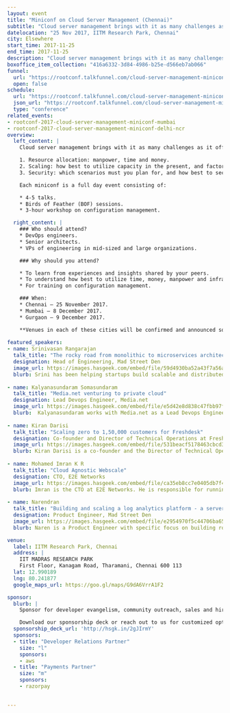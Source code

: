```yaml
---
layout: event
title: "Miniconf on Cloud Server Management (Chennai)"
subtitle: "Cloud server management brings with it as many challenges as it offers conveniences"
datelocation: "25 Nov 2017, IITM Research Park, Chennai"
city: Elsewhere
start_time: 2017-11-25
end_time: 2017-11-25
description: "Cloud server management brings with it as many challenges as it offers conveniences. It is time to unbundle questions on resource allocation, scaling, security, and more."
boxoffice_item_collection: "416a6332-3d84-4986-b25e-d566eb7ab066"
funnel:
  url: "https://rootconf.talkfunnel.com/cloud-server-management-miniconf-2017/"
  open: false
schedule:
  url: "https://rootconf.talkfunnel.com/cloud-server-management-miniconf-chennai-2017/schedule"
  json_url: "https://rootconf.talkfunnel.com/cloud-server-management-miniconf-chennai-2017/schedule/json"
  type: "conference"
related_events:
- rootconf-2017-cloud-server-management-miniconf-mumbai
- rootconf-2017-cloud-server-management-miniconf-delhi-ncr
overview:
  left_content: |
    Cloud server management brings with it as many challenges as it offers conveniences. It is time to unbundle questions about:

    1. Resource allocation: manpower, time and money.
    2. Scaling: how best to utilize capacity in the present, and factors involved in planning for the future.
    3. Security: which scenarios must you plan for, and how best to secure your data, applications and systems?

    Each miniconf is a full day event consisting of:

    * 4-5 talks.
    * Birds of Feather (BOF) sessions.
    * 3-hour workshop on configuration management.

  right_content: |
    ### Who should attend?
    * DevOps engineers.
    * Senior architects.
    * VPs of engineering in mid-sized and large organizations.

    ### Why should you attend?

    * To learn from experiences and insights shared by your peers.
    * To understand how best to utilize time, money, manpower and infrastructural resources for your use-case.
    * For training on configuration management.

    ### When:
    * Chennai – 25 November 2017.
    * Mumbai – 8 December 2017.
    * Gurgaon – 9 December 2017.

    **Venues in each of these cities will be confirmed and announced soon.**
    
featured_speakers:
- name: Srinivasan Rangarajan
  talk_title: "The rocky road from monolithic to microservices architecture"
  designation: Head of Engineering, Mad Street Den
  image_url: https://images.hasgeek.com/embed/file/59d4930ba52a43f7a56ae4e0d47b41f3
  blurb: Srini has been helping startups build scalable and distributed systems for the past 10+ years. Currently he is scaling AI to millions of retail consumers all over the world by making sure the Engineering team builds and delivers the best AI products at Mad Street Den.
  
- name: Kalyanasundaram Somasundaram
  talk_title: "Media.net venturing to private cloud"
  designation: Lead Devops Engineer, Media.net
  image_url: https://images.hasgeek.com/embed/file/e5d42e8d838c47fbb97fb1e53ea1a443
  blurb:  Kalyanasundaram works with Media.net as a Lead Devops Engineer.
  
- name: Kiran Darisi
  talk_title: "Scaling zero to 1,50,000 customers for Freshdesk"
  designation: Co-founder and Director of Technical Operations at Freshworks
  image_url: https://images.hasgeek.com/embed/file/531beacf5178463cbcd3ced76f1e0385
  blurb: Kiran Darisi is a co-founder and the Director of Technical Operations at Freshworks, a B2B SaaS startup which provides refreshing business software for the world. He was previously a Member Technical Staff at ZOHO Corp. Kiran has been with Freshworks ever since it was Freshdesk, and has seen the technical operations scale from 0 to what it is today.
  
- name: Mohamed Imran K R 
  talk_title: "Cloud Agnostic Webscale"
  designation: CTO, E2E Networks
  image_url: https://images.hasgeek.com/embed/file/ca35eb8cc7e0405db7f4dad8ca7b5cfa
  blurb: Imran is the CTO at E2E Networks. He is responsible for running the cloud operations. He's a firm believer in Free and open source software.
  
- name: Narendran
  talk_title: "Building and scaling a log analytics platform - a serverless approach"
  designation: Product Engineer, Mad Street Den
  image_url: https://images.hasgeek.com/embed/file/e2954970f5c44706ba65078fb2e37a80
  blurb: Naren is a Product Engineer with specific focus on building robust backend and scalable systems. He works on open source projects in his spare time. He loves speaking at tech conferences and currently helping MadStreetDen in scaling their Artifical Intelligence products. In his 4 years of industry experience he’s worn plenty of hats- like the one of a Trainer, Embedded Engineer and Backend/Product Engineer and sometimes even helmets- when he’s out cycling. When he’s not stirring up code, you can find him whipping up a delicious gluten-free treat or travelling/cycling

venue:
  label: IITM Research Park, Chennai
  address: |
    IIT MADRAS RESEARCH PARK
    First Floor, Kanagam Road, Tharamani, Chennai 600 113
  lat: 12.990189
  lng: 80.241877
  google_maps_url: https://goo.gl/maps/G9dA6VrrA1F2

sponsor:
  blurb: |
    Sponsor for developer evangelism, community outreach, sales and hiring.

    Download our sponsorship deck or reach out to us for customized options at [info@hasgeek.com](mailto:info@hasgeek.com)
  sponsorship_deck_url: 'http://hsgk.in/2gJIrmY'
  sponsors:
  - title: "Developer Relations Partner"
    size: "l"
    sponsors:
    - aws
  - title: "Payments Partner"
    size: "m"
    sponsors:
    - razorpay    
    

---
```

